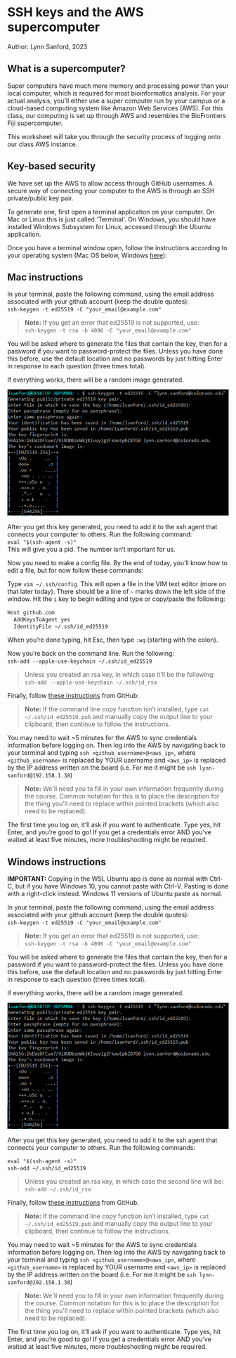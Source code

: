 # SSH keys and the AWS supercomputer
Author: Lynn Sanford, 2023

## What is a supercomputer?
Super computers have much more memory and processing power than your local computer, which is required for most bioinformatics analysis. For your actual analysis, you’ll either use a super computer run by your campus or a cloud-based computing system like Amazon Web Services (AWS). For this class, our computing is set up through AWS and resembles the BioFrontiers Fiji supercomputer.

This worksheet will take you through the security process of logging onto our class AWS instance.

## Key-based security
We have set up the AWS to allow access through GitHub usernames. A secure way of connecting your computer to the AWS is through an SSH private/public key pair.

To generate one, first open a terminal application on your computer. On Mac or Linux this is just called 'Terminal'. On Windows, you should have installed Windows Subsystem for Linux, accessed through the Ubuntu application.

Once you have a terminal window open, follow the instructions according to your operating system (Mac OS below, Windows [here](#windows)):

## Mac instructions
In your terminal, paste the following command, using the email address associated with your github account (keep the double quotes):\
`ssh-keygen -t ed25519 -C "your_email@example.com"`

>**Note:** If you get an error that ed25519 is not supported, use:\
`ssh-keygen -t rsa -b 4096 -C "your_email@example.com"`

You will be asked where to generate the files that contain the key, then for a password if you want to password-protect the files. Unless you have done this before, use the default location and no passwords by just hitting Enter in response to each question (three times total).

If everything works, there will be a random image generated.

![Screenshot of ssh key generation](md_images/ssh_keygen.png)

After you get this key generated, you need to add it to the ssh agent that connects your computer to others. Run the following command:\
`eval "$(ssh-agent -s)"`\
This will give you a pid. The number isn’t important for us.

Now you need to make a config file. By the end of today, you’ll know how to edit a file, but for now follow these commands:

Type `vim ~/.ssh/config`. This will open a file in the VIM text editor (more on that later today). There should be a line of `~` marks down the left side of the window. Hit the `i` key to begin editing and type or copy/paste the following:
```
Host github.com
  AddKeysToAgent yes
  IdentityFile ~/.ssh/id_ed25519
```
When you’re done typing, hit Esc, then type `:wq` (starting with the colon).

Now you’re back on the command line. Run the following:\
`ssh-add --apple-use-keychain ~/.ssh/id_ed25519`
>Unless you created an rsa key, in which case it’ll be the following:\
`ssh-add --apple-use-keychain ~/.ssh/id_rsa`

Finally, follow <a href="https://docs.github.com/en/authentication/connecting-to-github-with-ssh/adding-a-new-ssh-key-to-your-github-account?platform=mac">these instructions</a> from GitHub:
>**Note:** If the command line copy function isn’t installed, type `cat ~/.ssh/id_ed25519.pub` and manually copy the output line to your clipboard, then continue to follow the instructions.

You may need to wait ~5 minutes for the AWS to sync credentials information before logging on. Then log into the AWS by navigating back to your terminal and typing `ssh <github_username>@<aws_ip>`, where `<github_username>` is replaced by YOUR username and `<aws_ip>` is replaced by the IP address written on the board (i.e. For me it might be `ssh lynn-sanford@192.158.1.38`)

>**Note:** We'll need you to fill in your own information frequently during the course. Common notation for this is to place the description for the thing you'll need to replace within pointed brackets (which also need to be replaced).

The first time you log on, it’ll ask if you want to authenticate. Type yes, hit Enter, and you’re good to go!
If you get a credentials error AND you’ve waited at least five minutes, more troubleshooting might be required.


## <a id="windows">Windows instructions</a>

**IMPORTANT:** Copying in the WSL Ubuntu app is done as normal with Ctrl-C, but if you have Windows 10, you cannot paste with Ctrl-V. Pasting is done with a right-click instead. Windows 11 versions of Ubuntu paste as normal.

In your terminal, paste the following command, using the email address associated with your github account (keep the double quotes):\
`ssh-keygen -t ed25519 -C "your_email@example.com"`
>**Note:** If you get an error that ed25519 is not supported, use:\
`ssh-keygen -t rsa -b 4096 -C "your_email@example.com"`

You will be asked where to generate the files that contain the key, then for a password if you want to password-protect the files. Unless you have done this before, use the default location and no passwords by just hitting Enter in response to each question (three times total).

If everything works, there will be a random image generated.

![Screenshot of ssh key generation](md_images/ssh_keygen.png)

After you get this key generated, you need to add it to the ssh agent that connects your computer to others. Run the following commands:
```
eval "$(ssh-agent -s)"
ssh-add ~/.ssh/id_ed25519
```
>Unless you created an rsa key, in which case the second line will be:\
`ssh-add ~/.ssh/id_rsa`

Finally, follow <a href="https://docs.github.com/en/authentication/connecting-to-github-with-ssh/adding-a-new-ssh-key-to-your-github-account?platform=windows">these instructions</a> from GitHub.

>**Note:** If the command line copy function isn’t installed, type `cat ~/.ssh/id_ed25519.pub` and manually copy the output line to your clipboard, then continue to follow the instructions.

You may need to wait ~5 minutes for the AWS to sync credentials information before logging on. Then log into the AWS by navigating back to your terminal and typing `ssh <github_username>@<aws_ip>`, where `<github_username>` is replaced by YOUR username and `<aws_ip>` is replaced by the IP address written on the board (i.e. For me it might be `ssh lynn-sanford@192.158.1.38`)

>**Note:** We'll need you to fill in your own information frequently during the course. Common notation for this is to place the description for the thing you'll need to replace within pointed brackets (which also need to be replaced).

The first time you log on, it’ll ask if you want to authenticate. Type yes, hit Enter, and you’re good to go!
If you get a credentials error AND you’ve waited at least five minutes, more troubleshooting might be required.